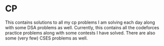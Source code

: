 # CP

This contains solutions to all my cp problems I am solving each day along with some DSA problems as well. Currently, this contains all the codeforces practice problems along with some contests I have solved. There are also some (very few) CSES problems as well.

